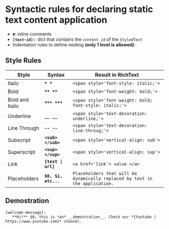 
# Syntactic rules for declaring static text content application
 
* **`#`**: inline comments
* **`[text-id]:`**: dict that contains the `content_id` of the `StyledText`
* Indentation rules to define nesting **(only 1 level is allowed)**:

## Style Rules
|Style            | Syntax                | Result in RichText                                                           |
|-----------------|-----------------------|------------------------------------------------------------------------------|
| Italic          | **`* *`**             | `<span style='font-style: italic;'>`                                         | 
| Bold            | **`** **`**           | `<span style='font-weight: bold;'>`                      |
| Bold and Italic | **`*** ***`**         | `<span style='font-weight: bold; font-style: italic;'>`                      |
| Underline       | **`__ __`**           | `<span style='text-decoration: underline;'>`                                 |
| Line Through    | **`-- --`**           | `<span style='text-decoration: line-throug;'>`                               |
| Subscript       | **`<sub> </sub>`**    | `<span style='vertical-align: sub'>`                                         |
| Superscript     | **`<sup> </sup>`**    | `<span style='vertical-align: sup'>`                                         |
| Link            | **`{text \| url}`**   | `<a href='link'> value </a>`                                                 |
| Placeholders    | **`$0, $1, etc...`**  | `Placeholders that will be dynamically replaced by text in the application.` |
 
 ## Demostration
 ```
[welcome-message]:
    **Hi!** $0, this is *an* __demostration__. Check our *{Youtube | https://www.youtube.com}* channel.
 ```
